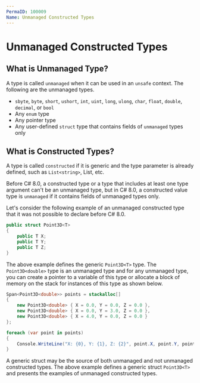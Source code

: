 ```yaml
---
PermaID: 100009
Name: Unmanaged Constructed Types
---
```


# Unmanaged Constructed Types

## What is Unmanaged Type?

A type is called `unmanaged` when it can be used in an `unsafe` context. The following are the unmanaged types.

 - `sbyte`, `byte`, `short`, `ushort`, `int`, `uint`, `long`, `ulong`, `char`, `float`, `double`, `decimal`, or `bool`
 - Any `enum` type
 - Any pointer type
 - Any user-defined `struct` type that contains fields of `unmanaged` types only
 
## What is Constructed Types?

A type is called `constructed` if it is generic and the type parameter is already defined, such as `List<string>`,  List<int>, etc.

Before C# 8.0, a constructed type or a type that includes at least one type argument can't be an unmanaged type, but in C# 8.0, a constructed value type is `unmanaged` if it contains fields of unmanaged types only.

Let's consider the following example of an unmanaged constructed type that it was not possible to declare before C# 8.0.

```csharp
public struct Point3D<T>
{
    public T X;
    public T Y;
    public T Z;
}
```

The above example defines the generic `Point3D<T>` type. The `Point3D<double>` type is an unmanaged type and for any unmanaged type, you can create a pointer to a variable of this type or allocate a block of memory on the stack for instances of this type as shown below.

```csharp
Span<Point3D<double>> points = stackalloc[] 
{ 
    new Point3D<double> { X = 0.0, Y = 0.0, Z = 0.0 }, 
    new Point3D<double> { X = 0.0, Y = 3.0, Z = 0.0 }, 
    new Point3D<double> { X = 4.0, Y = 0.0, Z = 0.0 } 
};

foreach (var point in points)
{
    Console.WriteLine("X: {0}, Y: {1}, Z: {2}", point.X, point.Y, point.Z);
}
```

A generic struct may be the source of both unmanaged and not unmanaged constructed types. The above example defines a generic struct `Point3D<T>` and presents the examples of unmanaged constructed types.
